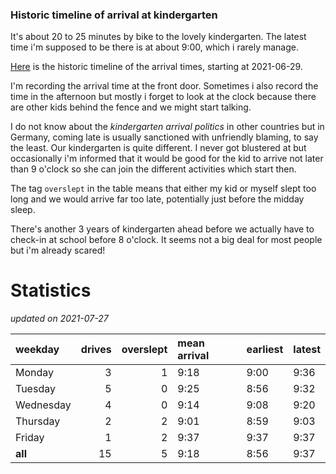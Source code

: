 ### Historic timeline of arrival at kindergarten

It's about 20 to 25 minutes by bike to the lovely kindergarten. 
The latest time i'm supposed to be there is at about 9:00, 
which i rarely manage. 

[Here](times.csv) is the historic timeline of the arrival times, starting
at 2021-06-29.

I'm recording the arrival time at the front door. Sometimes i 
also record the time in the afternoon but mostly i forget
to look at the clock because there are other kids 
behind the fence and we might start talking.

I do not know about the *kindergarten arrival politics* in other
countries but in Germany, coming late is usually sanctioned 
with unfriendly blaming, to say the least. Our kindergarten is quite
different. I never got blustered at but occasionally i'm informed
that it would be good for the kid to arrive not later than 9 o'clock
so she can join the different activities which start then. 

The tag `overslept` in the table means that either my kid or myself
slept too long and we would arrive far too late, potentially just
before the midday sleep.

There's another 3 years of kindergarten ahead before we actually 
have to check-in at school before 8 o'clock. It seems not a big deal
for most people but i'm already scared!


# Statistics

*updated on 2021-07-27*

| weekday   |   drives |   overslept | mean arrival   | earliest   | latest   |
|:----------|---------:|------------:|:---------------|:-----------|:---------|
| Monday    |        3 |           1 | 9:18           | 9:00       | 9:36     |
| Tuesday   |        5 |           0 | 9:25           | 8:56       | 9:32     |
| Wednesday |        4 |           0 | 9:14           | 9:08       | 9:20     |
| Thursday  |        2 |           2 | 9:01           | 8:59       | 9:03     |
| Friday    |        1 |           2 | 9:37           | 9:37       | 9:37     |
| **all**   |       15 |           5 | 9:18           | 8:56       | 9:37     |


